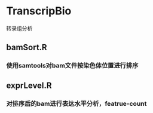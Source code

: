 # TranscripBio
转录组分析


## bamSort.R
### 使用samtools对bam文件按染色体位置进行排序


## exprLevel.R
### 对排序后的bam进行表达水平分析，featrue-count
